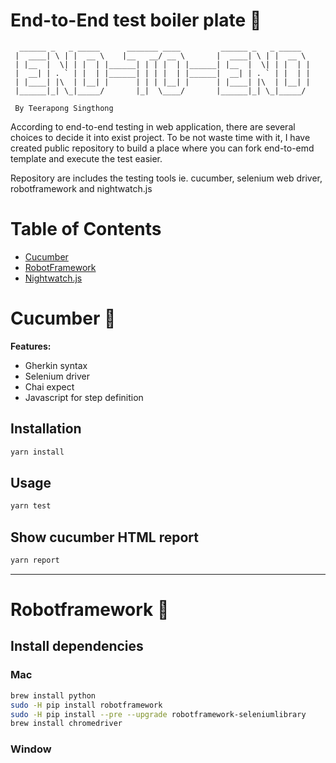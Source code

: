 # End-to-End test boiler plate :beer:
```
  ______ _   _ _____      _______ ____         ______ _   _ _____  
 |  ____| \ | |  __ \    |__   __/ __ \       |  ____| \ | |  __ \ 
 | |__  |  \| | |  | |______| | | |  | |______| |__  |  \| | |  | |
 |  __| | . ` | |  | |______| | | |  | |______|  __| | . ` | |  | |
 | |____| |\  | |__| |      | | | |__| |      | |____| |\  | |__| |
 |______|_| \_|_____/       |_|  \____/       |______|_| \_|_____/ 
 
 By Teerapong Singthong
```

According to end-to-end testing in web application, there are several choices to decide it into exist project.
To be not waste time with it, I have created public repository to build a place where you can fork end-to-emd template and execute the test easier.

Repository are includes the testing tools ie. cucumber, selenium web driver, robotframework and nightwatch.js

# Table of Contents
  - [Cucumber](#cucumber)
  - [RobotFramework](#robotframework)
  - [Nightwatch.js](#nightwatch)
# Cucumber :shower:
**Features:**
 - Gherkin syntax
 - Selenium driver
 - Chai expect
 - Javascript for step definition

## Installation
```sh
yarn install
```
## Usage
```sh
yarn test
```
## Show cucumber HTML report
```sh
yarn report
```
------
# Robotframework :hatched_chick:
## Install dependencies
### Mac
```sh
brew install python
sudo -H pip install robotframework
sudo -H pip install --pre --upgrade robotframework-seleniumlibrary
brew install chromedriver
```
### Window